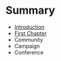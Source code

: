 # Summary

* [Introduction](README.md)
* [First Chapter](chapter1.md)
* Community
* Campaign
* Conference

